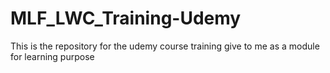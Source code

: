 # MLF_LWC_Training-Udemy
This is the repository for the udemy course training give to me as a module for learning purpose
